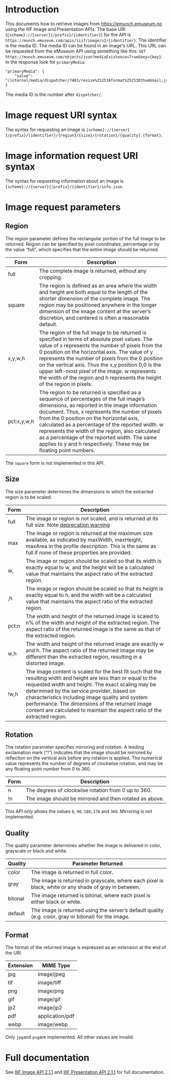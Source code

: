 # Introduction
This documents how to retrieve images from https://emunch.emuseum.no using the IIIF Image and Presentation APIs. The base URI (`{scheme}://{server}{/prefix}/{identifier}`) for the API is `https://munch.emuseum.com/apis/iiif/image/v2/{identifier}`. The identifier is the media ID. The media ID can be found in an image's URL. This URL can be requested from the eMuseum API using something like this: `GET https://munch.emuseum.com/objects/json?mediaExistence=True&key={key}`. In the response look for `primaryMedia`:

```
"primaryMedia": {
	"value": "/internal/media/dispatcher/7483/resize%25253Aformat%25253Dthumbnail;jsessionid=54EDD47D73197613988875184D91DAC7"
}
```
The media ID is the number after ```dispatcher/```.

# Image request URI syntax
The syntax for requesting an image is ```{scheme}://{server}{/prefix}/{identifier}/{region}/{size}/{rotation}/{quality}.{format}```.

# Image information request URI syntax
The syntax for requesting information about an image is ```{scheme}://{server}{/prefix}/{identifier}/info.json```.

# Image request parameters
## Region
The region parameter defines the rectangular portion of the full image to be returned. Region can be specified by pixel coordinates, percentage or by the value “full”, which specifies that the entire image should be returned.

| Form | Description |
| --- | --- |
| full | The complete image is returned, without any cropping. |
| square | The region is defined as an area where the width and height are both equal to the length of the shorter dimension of the complete image. The region may be positioned anywhere in the longer dimension of the image content at the server’s discretion, and centered is often a reasonable default. |
| x,y,w,h | The region of the full image to be returned is specified in terms of absolute pixel values. The value of x represents the number of pixels from the 0 position on the horizontal axis. The value of y represents the number of pixels from the 0 position on the vertical axis. Thus the x,y position 0,0 is the upper left-most pixel of the image. w represents the width of the region and h represents the height of the region in pixels.
| pct:x,y,w,h | The region to be returned is specified as a sequence of percentages of the full image’s dimensions, as reported in the image information document. Thus, x represents the number of pixels from the 0 position on the horizontal axis, calculated as a percentage of the reported width. w represents the width of the region, also calculated as a percentage of the reported width. The same applies to y and h respectively. These may be floating point numbers. |

The ```square``` form is not implemented in this API.

## Size
The size parameter determines the dimensions to which the extracted region is to be scaled.

| Form | Description |
| --- | --- |
| full | The image or region is not scaled, and is returned at its full size. Note [deprecation warning][1] |
| max | The image or region is returned at the maximum size available, as indicated by maxWidth, maxHeight, maxArea in the profile description. This is the same as full if none of these properties are provided. |
| w, | The image or region should be scaled so that its width is exactly equal to w, and the height will be a calculated value that maintains the aspect ratio of the extracted region. |
| ,h | The image or region should be scaled so that its height is exactly equal to h, and the width will be a calculated value that maintains the aspect ratio of the extracted region. |
| pct:n | The width and height of the returned image is scaled to n% of the width and height of the extracted region. The aspect ratio of the returned image is the same as that of the extracted region. |
| w,h | The width and height of the returned image are exactly w and h. The aspect ratio of the returned image may be different than the extracted region, resulting in a distorted image. |
| !w,h | The image content is scaled for the best fit such that the resulting width and height are less than or equal to the requested width and height. The exact scaling may be determined by the service provider, based on characteristics including image quality and system performance. The dimensions of the returned image content are calculated to maintain the aspect ratio of the extracted region. |

## Rotation
The rotation parameter specifies mirroring and rotation. A leading exclamation mark (“!”) indicates that the image should be mirrored by reflection on the vertical axis before any rotation is applied. The numerical value represents the number of degrees of clockwise rotation, and may be any floating point number from 0 to 360.

| Form | Description |
| --- | --- |
| n | The degrees of clockwise rotation from 0 up to 360. |
| !n | The image should be mirrored and then rotated as above. |

This API only allows the values ```0```, ```90```, ```180```, ```270``` and ```360```. Mirroring is not implemented.

## Quality
The quality parameter determines whether the image is delivered in color, grayscale or black and white.

| Quality | Parameter Returned |
| --- | --- |
| color | The image is returned in full color. |
| gray | The image is returned in grayscale, where each pixel is black, white or any shade of gray in between. |
| bitonal | The image returned is bitonal, where each pixel is either black or white. |
| default | The image is returned using the server’s default quality (e.g. color, gray or bitonal) for the image. |

## Format
The format of the returned image is expressed as an extension at the end of the URI.

| Extension | MIME Type |
| --- | --- |
| jpg | image/jpeg |
| tif | image/tiff |
| png | image/png |
| gif | image/gif |
| jp2 | image/jp2 |
| pdf | application/pdf |
| webp | image/webp |

Only ```jpg```and ```png```are implemented. All other values are invalid.

# Full documentation
See [IIIF Image API 2.1.1][2] and [IIIF Presentation API 2.1.1][3] for full documentation.

[1]: https://iiif.io/api/image/2.1/#full-dep "Deprecation Warning"
[2]: https://iiif.io/api/image/2.1/ "IIIF Image API"
[3]: https://iiif.io/api/presentation/2.1/ "IIIF Presentation API"
